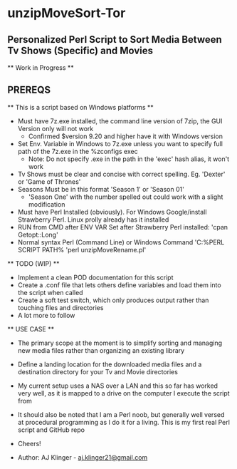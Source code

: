 # unzipMoveSort-Tor
## Personalized Perl Script to Sort Media Between Tv Shows (Specific) and Movies 
** Work in Progress **
## PREREQS
** This is a script based on Windows platforms **		       
* Must have 7z.exe installed, the command line version of 7zip, the GUI Version only will not work        
  * Confirmed $version 9.20 and higher have it with Windows version 												                        
* Set Env. Variable in Windows to 7z.exe unless you want to specify full path of the 7z.exe in the %zconfigs exec 	
  * Note: Do not specify .exe in the path in the 'exec' hash alias, it won't work 								                    	
* Tv Shows must be clear and concise with correct spelling.  Eg. 'Dexter' or 'Game of Thrones'
* Seasons Must be in this format 'Season 1' or 'Season 01' 														                            
  * 'Season One' with the number spelled out could work with a slight modification						                  
* Must have Perl Installed (obviously).  For Windows Google/install Strawberry Perl.  Linux prolly already has it installed
* RUN from CMD after ENV VAR Set after Strawberry Perl installed: 'cpan Getopt::Long'							                  
* Normal syntax Perl (Command Line) or Windows Command 'C:\%PERL SCRIPT PATH% 'perl unzipMoveRename.pl'

** TODO (WIP) **
* Implement a clean POD documentation for this script  														                              
* Create a .conf file that lets others define variables and load them into the script when called				        
* Create a soft test switch, which only produces output rather than touching files and directories
* A lot more to follow

** USE CASE	**
* The primary scope at the moment is to simplify sorting and managing new media files rather than organizing an existing library  
* Define a landing location for the downloaded media files and a destination directory for your Tv and Movie directories  
* My current setup uses a NAS over a LAN and this so far has worked very well, as it is mapped to a drive on the computer I execute the     script from    
*	It should also be noted that I am a Perl noob, but generally well versed at procedural programming as I do it for a living.  This is my   first real Perl script and GitHub repo 
* Cheers!

* Author: AJ Klinger - aj.klinger21@gmail.com
